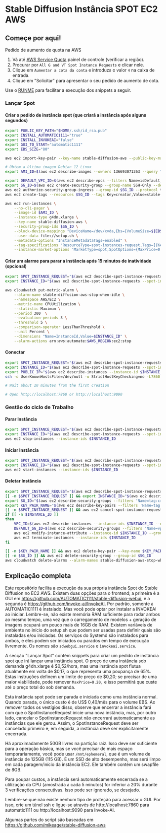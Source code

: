 # Stable Diffusion Instância SPOT EC2 AWS   

## Começe por aqui!

Pedido de aumento de quota na AWS 

1. Vá até [AWS Service Quota](https://us-east-1.console.aws.amazon.com/servicequotas/home/services/ec2/quotas) painel de controle (verificar a região).
3. Procurar por `All G and VT Spot Instance Requests` e clicar nele.
4. Clique em `Aumentar a cota da conta` e introduza o valor `4` na caixa de entrada.
5. Clique em "Solicitar" para apresentar o seu pedido de aumento de cota.


Use o [RUNME](https://github.com/stateful/runme) para facilitar a execução dos snippets a seguir.

### Lançar Spot

#### Criar o pedido de instância spot (que criará a instância após alguns segundos)

```bash {name=criar-instancia}
export PUBLIC_KEY_PATH="$HOME/.ssh/id_rsa.pub"
export INSTALL_AUTOMATIC1111="true"
export INSTALL_INVOKEAI="false"
export GUI_TO_START="automatic1111"
export EBS_SIZE="80"

aws ec2 import-key-pair --key-name stable-diffusion-aws --public-key-material fileb://${PUBLIC_KEY_PATH} --tag-specifications 'ResourceType=key-pair,Tags=[{Key=creator,Value=stable-diffusion-aws}]'

# Obtem a última imagem Debian 12 Linux
export AMI_ID=$(aws ec2 describe-images --owners 136693071363 --query "sort_by(Images, &CreationDate)[-1].ImageId" --filters "Name=name,Values=debian-12-amd64-*" | jq -r .)

export DEFAULT_VPC_ID=$(aws ec2 describe-vpcs --filters Name=isDefault,Values=true --query 'Vpcs[0].VpcId' --output text)
export SG_ID=$(aws ec2 create-security-group --group-name SSH-Only --description "Allow SSH from anywhere" --vpc-id $DEFAULT_VPC_ID --query 'GroupId' --output text)
aws ec2 authorize-security-group-ingress --group-id $SG_ID --protocol tcp --port 22 --cidr 0.0.0.0/0
aws ec2 create-tags --resources $SG_ID --tags Key=creator,Value=stable-diffusion-aws

aws ec2 run-instances \
    --no-cli-pager \
    --image-id $AMI_ID \
    --instance-type g4dn.xlarge \
    --key-name stable-diffusion-aws \
    --security-group-ids $SG_ID \
    --block-device-mappings "DeviceName=/dev/xvda,Ebs={VolumeSize=${EBS_SIZE},VolumeType=gp3}" \
    --user-data file://setup.sh \
    --metadata-options "InstanceMetadataTags=enabled" \
    --tag-specifications "ResourceType=spot-instances-request,Tags=[{Key=creator,Value=stable-diffusion-aws}]" "ResourceType=instance,Tags=[{Key=INSTALL_AUTOMATIC1111,Value=$INSTALL_AUTOMATIC1111},{Key=INSTALL_INVOKEAI,Value=$INSTALL_INVOKEAI},{Key=GUI_TO_START,Value=$GUI_TO_START}]" \
    --instance-market-options 'MarketType=spot,SpotOptions={MaxPrice=0.20,SpotInstanceType=persistent,InstanceInterruptionBehavior=stop}'

```

#### Criar um alarme para parar a instância após 15 minutos de inatividade (opcional)

```bash {name=criar-alarme, promptEnv=false}
export SPOT_INSTANCE_REQUEST="$(aws ec2 describe-spot-instance-requests --filters 'Name=tag:creator,Values=stable-diffusion-aws' 'Name=state,Values=active,open' | jq -r '.SpotInstanceRequests[].SpotInstanceRequestId')"
export INSTANCE_ID="$(aws ec2 describe-spot-instance-requests --spot-instance-request-ids $SPOT_INSTANCE_REQUEST | jq -r '.SpotInstanceRequests[].InstanceId')"

aws cloudwatch put-metric-alarm \
    --alarm-name stable-diffusion-aws-stop-when-idle \
    --namespace AWS/EC2 \
    --metric-name CPUUtilization \
    --statistic Maximum \
    --period 300  \
    --evaluation-periods 3 \
    --threshold 5 \
    --comparison-operator LessThanThreshold \
    --unit Percent \
    --dimensions "Name=InstanceId,Value=$INSTANCE_ID" \
    --alarm-actions arn:aws:automate:$AWS_REGION:ec2:stop
```

#### Conectar

```bash {name=conectar-via-ssh, promptEnv=false}
export SPOT_INSTANCE_REQUEST="$(aws ec2 describe-spot-instance-requests --filters 'Name=tag:creator,Values=stable-diffusion-aws' 'Name=state,Values=active,open' | jq -r '.SpotInstanceRequests[].SpotInstanceRequestId')"
export INSTANCE_ID="$(aws ec2 describe-spot-instance-requests --spot-instance-request-ids $SPOT_INSTANCE_REQUEST | jq -r '.SpotInstanceRequests[].InstanceId')"
export PUBLIC_IP="$(aws ec2 describe-instances --instance-id $INSTANCE_ID | jq -r '.Reservations[].Instances[].PublicIpAddress')"
ssh -o UserKnownHostsFile=/dev/null -o StrictHostKeyChecking=no -L7860:localhost:7860 -L9090:localhost:9090 admin@$PUBLIC_IP

# Wait about 10 minutes from the first creation

# Open http://localhost:7860 or http://localhost:9090
```

### Gestão do ciclo de Trabalho

#### Parar Instância

```bash {name=parar-instancia, promptEnv=false}
export SPOT_INSTANCE_REQUEST="$(aws ec2 describe-spot-instance-requests --filters 'Name=tag:creator,Values=stable-diffusion-aws' 'Name=state,Values=active,open' | jq -r '.SpotInstanceRequests[].SpotInstanceRequestId')"
export INSTANCE_ID="$(aws ec2 describe-spot-instance-requests --spot-instance-request-ids $SPOT_INSTANCE_REQUEST | jq -r '.SpotInstanceRequests[].InstanceId')"
aws ec2 stop-instances --instance-ids $INSTANCE_ID
```

#### Iniciar Instância

```bash {name=iniciar-instancia, promptEnv=false}
export SPOT_INSTANCE_REQUEST="$(aws ec2 describe-spot-instance-requests --filters 'Name=tag:creator,Values=stable-diffusion-aws' 'Name=state,Values=disabled' | jq -r '.SpotInstanceRequests[].SpotInstanceRequestId')"
export INSTANCE_ID="$(aws ec2 describe-spot-instance-requests --spot-instance-request-ids $SPOT_INSTANCE_REQUEST | jq -r '.SpotInstanceRequests[].InstanceId')"
aws ec2 start-instances --instance-ids $INSTANCE_ID
```

#### Deletar Instância

```bash {name=limpar-tudo, promptEnv=false}
export SPOT_INSTANCE_REQUEST="$(aws ec2 describe-spot-instance-requests --filters 'Name=tag:creator,Values=stable-diffusion-aws' 'Name=state,Values=active,open,disabled' | jq -r '.SpotInstanceRequests[].SpotInstanceRequestId')"
[[ -n $SPOT_INSTANCE_REQUEST ]] && export INSTANCE_ID="$(aws ec2 describe-spot-instance-requests --spot-instance-request-ids $SPOT_INSTANCE_REQUEST | jq -r '.SpotInstanceRequests[].InstanceId')"
export SG_ID="$(aws ec2 describe-security-groups --filters 'Name=tag:creator,Values=stable-diffusion-aws' --query 'SecurityGroups[*].GroupId' --output text)"
export KEY_PAIR_NAME="$(aws ec2 describe-key-pairs --filters 'Name=tag:creator,Values=stable-diffusion-aws' --query 'KeyPairs[0].KeyName' --output text)"
[[ -n $SPOT_INSTANCE_REQUEST ]] && aws ec2 cancel-spot-instance-requests --spot-instance-request-ids $SPOT_INSTANCE_REQUEST
if [[ -n $INSTANCE_ID ]]
then
    VPC_ID=$(aws ec2 describe-instances --instance-ids $INSTANCE_ID --query 'Reservations[0].Instances[0].VpcId' --output text)
    DEFAULT_SG_ID=$(aws ec2 describe-security-groups --filters "Name=vpc-id,Values=$VPC_ID" "Name=group-name,Values=default" --query 'SecurityGroups[0].GroupId' --output text)
    aws ec2 modify-instance-attribute --instance-id $INSTANCE_ID --groups $DEFAULT_SG_ID
    aws ec2 terminate-instances --instance-ids $INSTANCE_ID
fi

[[ -n $KEY_PAIR_NAME ]] && aws ec2 delete-key-pair --key-name $KEY_PAIR_NAME
[[ -n $SG_ID ]] && aws ec2 delete-security-group --group-id $SG_ID
aws cloudwatch delete-alarms --alarm-names stable-diffusion-aws-stop-when-idle
```

## Explicação completa

Este repositório facilita a execução da sua própria instância Spot do Stable Diffusion no EC2 AWS. Existem duas opções para o frontend; a primeira é a GUI em https://github.com/AUTOMATIC1111/stable-diffusion-webui, e a segunda é https://github.com/invoke-ai/InvokeAI. Por padrão, somente a AUTOMATIC1111 é instalado. Mas você pode optar por instalar a INVOKEAI ao iniciar. Lembre-se,  não existe memória RAM suficiente para rodar ambos ao mesmo tempo, uma vez que o carregamento de modelos + geração de imagens ocupará um pouco mais de 16GB de RAM. Existem variáveis de ambiente no início do setup.sh que podem ser usadas para definir quais são instaladas e/ou iniciadas. Os serviços do Systemd são instalados para ambos, e eles podem ser iniciados ou parados em tempo de execução livremente. Os nomes são `sdwebgui.service` e `invokeai.service`. 

A secção "Lançar Spot" contém snippets para criar um pedido de instância spot que irá lançar uma instância spot. O preço de uma instância sob demanda g4dn.xlarge é $0,52/hora, mas uma instância spot flutua atualmente em volta de $0,17, o que representa uma poupança de 65%. Estas instruções definem um limite de preço de $0,20; se precisar de uma maior viabilidade, pode remover `MaxPrice=0.20,` e isso permitirá que custe até o preço total do sob demanda.

Esta instância spot pode ser parada e iniciada como uma instância normal. Quando parada, o único custo é de US$ 0,40/mês para o volume EBS. Ao remover todos os vestígios disso, observe que encerrar a instância fará com que o SpotInstanceRequest inicie uma nova instância, mas, por outro lado, cancelar o SpotInstanceRequest não encerrará automaticamente as instâncias que ele gerou. Assim, o SpotInstanceRequest deve ser cancelado primeiro e, em seguida, a instância deve ser explicitamente encerrada.

Há aproximadamente 50GB livres na partição raiz. Isso deve ser suficiente para a operação básica, mas se você precisar de mais espaço temporariamente, você pode usar `/mnt/ephemeral`, que é um volume de instância de 125GB (115 GB). É um SSD de alto desempenho, mas será limpo em cada paragem/início da instância EC2. Ele também contém um swapfile de 8GB.

Para poupar custos, a instância será automaticamente encerrada se a utilização da CPU (amostrada a cada 5 minutos) for inferior a 20% durante 3 verificações consecutivas. Isso pode ser ignorado, se desejado.

Lembre-se que não existe nenhum tipo de proteção para acessar o GUI. Por isso, crie um túnel ssh e ligue-se através de http://localhost:7860 para automatic1111 ou http://localhost:9090 para Invoke-AI.

Algumas partes do script são baseadas em https://github.com/mikeage/stable-diffusion-aws
